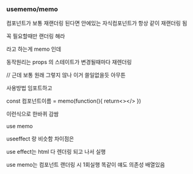 ### usememo/memo

컴포넌트가 보통 재랜더링 된다면 안에있는 자식컴포넌트가 항상 같이 재랜더링 됨

꼭 필요할때만 랜더링 해라

라고 하는게 memo 인데

동작원리는 props 의 스테이트가 변경될때마다 재렌더링

// 근데 보통 원래 그렇지 않나 이거 쓸일없을듯 아무튼

사용방법 임포트하고

const 컴포넌트이름 = memo(function(){
return<></>
})

이런식으로 한바퀴 감쌈

use memo

useeffect 랑 비슷함 차이점은

use effect는 html 다 렌더링 되고 나서 실행

use memo는 컴포넌트 랜더링 시 1회실행 똑같이 얘도 의존성 배열있음
